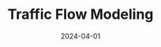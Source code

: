 ---
title: Traffic Flow Modeling
date: 2024-04-01
external_link: https://github.com/pandas-dev/pandas
summary: |
  - Developed and implemented traffic flow models, including cellular automata, car-following models, and PDEs, to simulate realistic traffic dynamics.  
  - Conducted extensive simulations to optimize parameters and analyzed factors improving traffic flow and reducing congestion.
---